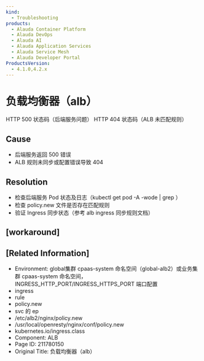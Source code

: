 ```yaml
---
kind:
  - Troubleshooting
products:
  - Alauda Container Platform
  - Alauda DevOps
  - Alauda AI
  - Alauda Application Services
  - Alauda Service Mesh
  - Alauda Developer Portal
ProductsVersion:
  - 4.1.0,4.2.x
---
```

<!-- A type of document that involves encountering a fault, diagnosing it, performing root cause analysis, and providing solutions. -->

# 负载均衡器（alb）

HTTP 500 状态码（后端服务问题） HTTP 404 状态码（ALB 未匹配规则）

## Cause
- 后端服务返回 500 错误
- ALB 规则未同步或配置错误导致 404

## Resolution
- 检查后端服务 Pod 状态及日志（kubectl get pod -A -wode | grep <podip>）
- 检查 policy.new 文件是否存在匹配规则
- 验证 Ingress 同步状态（参考 alb ingress 同步规则文档）

## [workaround]

## [Related Information]
- Environment: global集群 cpaas-system 命名空间（global-alb2）或业务集群 cpaas-system 命名空间，INGRESS_HTTP_PORT/INGRESS_HTTPS_PORT 端口配置
- ingress
- rule
- policy.new
- svc 的 ep
- /etc/alb2/nginx/policy.new
- /usr/local/openresty/nginx/conf/policy.new
- kubernetes.io/ingress.class
- Component: ALB
- Page ID: 211780150
- Original Title: 负载均衡器（alb）
